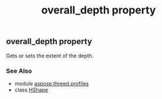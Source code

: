 ﻿---
title: overall_depth property
second_title: Aspose.3D for Python via .NET API References
description: 
type: docs
weight: 160
url: /python-net/aspose.threed.profiles/hshape/overall_depth/
is_root: false
---

## overall_depth property


Gets or sets the extent of the depth.

### See Also
* module [aspose.threed.profiles](../../)
* class [HShape](/3d/python-net/aspose.threed.profiles/hshape)
